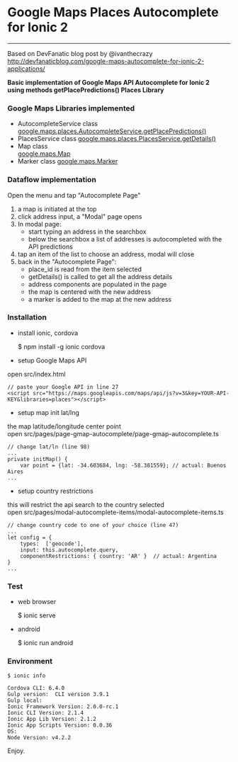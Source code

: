 
# Google Maps Places Autocomplete for Ionic 2 
-----

Based on DevFanatic blog post by @ivanthecrazy 
http://devfanaticblog.com/google-maps-autocomplete-for-ionic-2-applications/
  
**Basic implementation of Google Maps API Autocomplete for Ionic 2  
using methods getPlacePredictions() Places Library**

### Google Maps Libraries implemented
- AutocompleteService class  
  [google.maps.places.AutocompleteService.getPlacePredictions()](https://developers.google.com/maps/documentation/javascript/reference#AutocompleteService)
- PlacesService class
  [google.maps.places.PlacesService.getDetails()](https://developers.google.com/maps/documentation/javascript/reference#PlacesService)
- Map class  
  [google.maps.Map](https://developers.google.com/maps/documentation/javascript/reference#Map)  
- Marker class
  [google.maps.Marker](https://developers.google.com/maps/documentation/javascript/reference#Marker)

### Dataflow implementation
Open the menu and tap "Autocomplete Page"  
1. a map is initiated at the top   
2. click address input, a "Modal" page opens  
3. In modal page:  
    - start typing an address in the searchbox    
    - below the searchbox a list of addresses is autocompleted with the API predictions  
4. tap an item of the list to choose an address, modal will close  
5. back in the "Autocomplete Page":  
    - place_id is read from the item selected  
    - getDetails() is called to get all the address details  
    - address components are populated in the page
    - the map is centered with the new address
    - a marker is added to the map at the new address


### Installation

- install ionic, cordova

    $ npm install -g ionic cordova

- setup Google Maps API

open src/index.html
    
    // paste your Google API in line 27
    <script src="https://maps.googleapis.com/maps/api/js?v=3&key=YOUR-API-KEY&libraries=places"></script>

- setup map init lat/lng

the map latitude/longitude center point   
open src/pages/page-gmap-autocomplete/page-gmap-autocomplete.ts

    // change lat/ln (line 98)
    ...
    private initMap() {
        var point = {lat: -34.603684, lng: -58.381559}; // actual: Buenos Aires
    ...     

- setup country restrictions

this will restrict the api search to the country selected  
open src/pages/modal-autocomplete-items/modal-autocomplete-items.ts

    // change country code to one of your choice (line 47)
    ...
    let config = { 
        types:  ['geocode'],
        input: this.autocomplete.query, 
        componentRestrictions: { country: 'AR' }  // actual: Argentina 
    }
    ...
    

### Test

- web browser

    $ ionic serve

- android

    $ ionic run android

### Environment

    $ ionic info

    Cordova CLI: 6.4.0                                                                                                                                        
    Gulp version:  CLI version 3.9.1                                                                                                                          
    Gulp local:                                                                                                                                               
    Ionic Framework Version: 2.0.0-rc.1                                                                                                                       
    Ionic CLI Version: 2.1.4                                                                                                                                  
    Ionic App Lib Version: 2.1.2                                                                                                                              
    Ionic App Scripts Version: 0.0.36                                                                                                                         
    OS:                                                                                                                                                       
    Node Version: v4.2.2 



Enjoy.